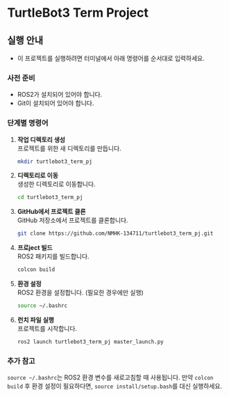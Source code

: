 # TurtleBot3 Term Project

## 실행 안내

- 이 프로젝트를 실행하려면 터미널에서 아래 명령어를 순서대로 입력하세요.

### 사전 준비

- ROS2가 설치되어 있어야 합니다.
- Git이 설치되어 있어야 합니다.

### 단계별 명령어

1. **작업 디렉토리 생성**\
   프로젝트를 위한 새 디렉토리를 만듭니다.

   ```bash
   mkdir turtlebot3_term_pj
   ```

2. **디렉토리로 이동**\
   생성한 디렉토리로 이동합니다.

   ```bash
   cd turtlebot3_term_pj
   ```

3. **GitHub에서 프로젝트 클론**\
   GitHub 저장소에서 프로젝트를 클론합니다.

   ```bash
   git clone https://github.com/NMHK-134711/turtlebot3_term_pj.git
   ```

4. **프로ject 빌드**\
   ROS2 패키지를 빌드합니다.

   ```bash
   colcon build
   ```

5. **환경 설정**\
   ROS2 환경을 설정합니다. (필요한 경우에만 실행)

   ```bash
   source ~/.bashrc
   ```

6. **런치 파일 실행**\
   프로젝트를 시작합니다.

   ```bash
   ros2 launch turtlebot3_term_pj master_launch.py
   ```

### 추가 참고

`source ~/.bashrc`는 ROS2 환경 변수를 새로고침할 때 사용됩니다. 만약 `colcon build` 후 환경 설정이 필요하다면, `source install/setup.bash`를 대신 실행하세요.